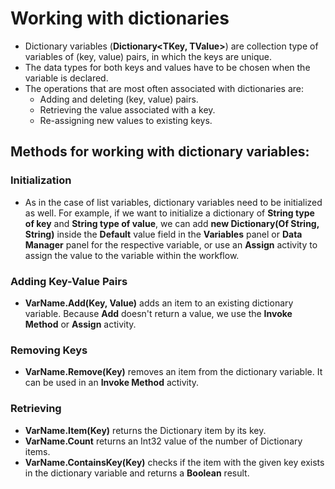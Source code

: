   
# Working with dictionaries

- Dictionary variables (**Dictionary<TKey, TValue>**) are collection type of variables of (key, value) pairs, in which the keys are unique.
- The data types for both keys and values have to be chosen when the variable is declared.
- The operations that are most often associated with dictionaries are:
	- Adding and deleting (key, value) pairs.
	- Retrieving the value associated with a key.
	- Re-assigning new values to existing keys.

## Methods for working with dictionary variables:

### Initialization
- As in the case of list variables, dictionary variables need to be initialized as well. For example, if we want to initialize a dictionary of **String type of key** and **String type of value**, we can add **new Dictionary(Of String, String)** inside the **Default** value field in the **Variables** panel or **Data Manager** panel for the respective variable, or use an **Assign** activity to assign the value to the variable within the workflow.
### Adding Key-Value Pairs
- **VarName.Add(Key, Value)** adds an item to an existing dictionary variable. Because **Add** doesn't return a value, we use the **Invoke Method** or **Assign** activity.
### Removing Keys
- **VarName.Remove(Key)** removes an item from the dictionary variable. It can be used in an **Invoke Method** activity. 
### Retrieving
- **VarName.Item(Key)** returns the Dictionary item by its key.
- **VarName.Count** returns an Int32 value of the number of Dictionary items.
- **VarName.ContainsKey(Key)** checks if the item with the given key exists in the dictionary variable and returns a **Boolean** result.
